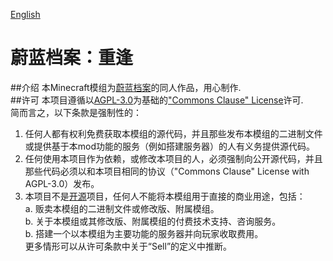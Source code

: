 [English](README.md)
# 蔚蓝档案：重逢
##介绍
本Minecraft模组为[蔚蓝档案](https://bluearchive.nexon.com)的同人作品，用心制作.<br>
##许可
本项目遵循以[AGPL-3.0](https://www.gnu.org/licenses/agpl-3.0.html)为基础的["Commons Clause" License](https://commonsclause.com/)许可.<br>
简而言之，以下条款是强制性的：<br>
1. 任何人都有权利免费获取本模组的源代码，并且那些发布本模组的二进制文件或提供基于本mod功能的服务（例如搭建服务器）的人有义务提供源代码。<br>
2. 任何使用本项目作为依赖，或修改本项目的人，必须强制向公开源代码，并且那些代码必须以和本项目相同的协议（"Commons Clause" License with AGPL-3.0）发布。<br>
3. 本项目不是[开源](https://opensource.org/osd)项目，任何人不能将本模组用于直接的商业用途，包括：<br>
  a. 贩卖本模组的二进制文件或修改版、附属模组。<br>
  b. 关于本模组或其修改版、附属模组的付费技术支持、咨询服务。<br>
  b. 搭建一个以本模组为主要功能的服务器并向玩家收取费用。<br>
更多情形可以从许可条款中关于“Sell”的定义中推断。<br>